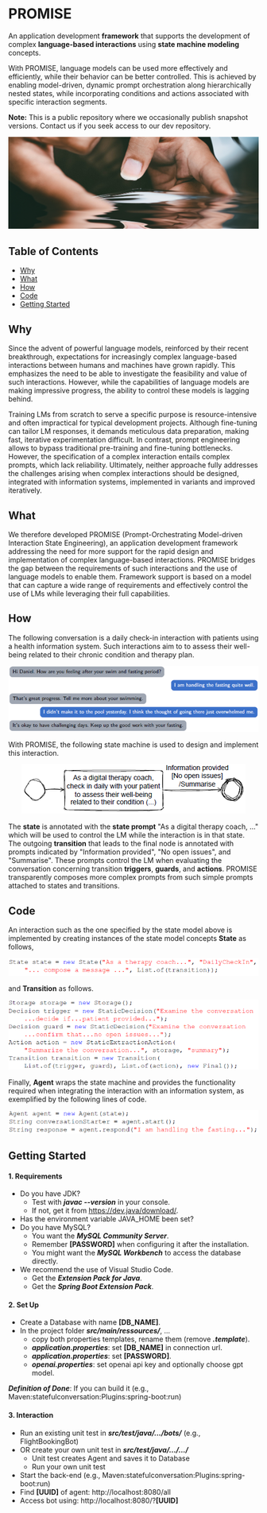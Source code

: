 # PROMISE
An application development **framework** that supports the development of complex **language-based interactions** using **state machine modeling** concepts.

With PROMISE, language models can be used more effectively and efficiently, while their behavior can be better controlled. This is achieved by enabling model-driven, dynamic prompt orchestration along hierarchically nested states, while incorporating conditions and actions associated with specific interaction segments.

**Note:** This is a public repository where we occasionally publish snapshot versions. Contact us if you seek access to our dev repository.

<picture>
 <img alt="a close up of a person holding a cell phone" src=".readme/pradamas-gifarry-889Qh5HJj4I-unsplash.jpg">
</picture>


## Table of Contents
- [Why](#why)
- [What](#what)
- [How](#how)
- [Code](#code)
- [Getting Started](#getting-started)


## Why
Since the advent of powerful language models, reinforced by their recent breakthrough, expectations for increasingly complex language-based interactions between humans and machines have grown rapidly. This emphasizes the need to be able to investigate the feasibility and value of such interactions. However, while the capabilities of language models are making impressive progress, the ability to control these models is lagging behind.

Training LMs from scratch to serve a specific purpose is resource-intensive and often impractical for typical development projects. Although fine-tuning can tailor LM responses, it demands meticulous data preparation, making fast, iterative experimentation difficult. In contrast, prompt engineering allows to bypass traditional pre-training and fine-tuning bottlenecks. However, the specification of a complex interaction entails complex prompts, which lack reliability. Ultimately, neither approache fully addresses the challenges arising when complex interactions should be designed, integrated with information systems, implemented in variants and improved iteratively.

## What
We therefore developed PROMISE (Prompt-Orchestrating Model-driven Interaction State Engineering), an application development framework addressing the need for more support for the rapid design and implementation of complex language-based interactions. PROMISE bridges the gap between the requirements of such interactions and the use of language models to enable them. Framework support is based on a model that can capture a wide range of requirements and effectively control the use of LMs while leveraging their full capabilities.

## How
The following conversation is a daily check-in interaction with patients using a health information system. Such interactions aim to to assess their well-being related to their chronic condition and therapy plan.

<p align="center">
 <img alt="Check-in interaction with patients using a health information system" src=".readme/singlestateconversation.png">
</p>

With PROMISE, the following state machine is used to design and implement this interaction.

<p align="center">
 <img alt="Check-in interaction with patients using a health information system" src=".readme/singlestatemodel.png">
</p>

The **state** is annotated with the **state prompt** "As a digital therapy coach, ..." which will be used to control the LM while the interaction is in that state. The outgoing **transition** that leads to the final node is annotated with prompts indicated by "Information provided", "No open issues", and "Summarise". These prompts control the LM when evaluating the conversation concerning transition **triggers**, **guards**, and **actions**. PROMISE transparently composes more complex prompts from such simple prompts attached to states and transitions.

## Code
An interaction such as the one specified by the state model above is implemented by creating instances of the state model concepts **State** as follows,

<p align="center">
 <img alt="Check-in interaction with patients using a health information system" src=".readme/singlestatecode-state.png">
</p>

and **Transition** as follows.

<p align="center">
 <img alt="Check-in interaction with patients using a health information system" src=".readme/singlestatecode-transition.png">
</p>

Finally, **Agent** wraps the state machine and provides the functionality required when integrating the interaction with an information system, as exemplified by the following lines of code.

<p align="center">
 <img alt="Check-in interaction with patients using a health information system" src=".readme/singlestatecode-agent.png">
</p>

## Getting Started

#### 1. Requirements
- Do you have JDK?
    - Test with ***javac --version*** in your console.
    - If not, get it from https://dev.java/download/.
- Has the environment variable JAVA_HOME been set?
- Do you have MySQL?
    - You want the ***MySQL Community Server***.
    - Remember **[PASSWORD]** when configuring it after the installation.
    - You might want the ***MySQL Workbench*** to access the database directly.
- We recommend the use of Visual Studio Code.
    - Get the ***Extension Pack for Java***.
    - Get the ***Spring Boot Extension Pack***.

#### 2. Set Up
- Create a Database with name **[DB_NAME]**.
- In the project folder ***src/main/ressources/***, ...
    - copy both properties templates, rename them (remove ***.template***).
    - ***application.properties***: set **[DB_NAME]** in connection url.
    - ***application.properties***: set **[PASSWORD]**.
    - ***openai.properties***: set openai api key and optionally choose gpt model.

***Definition of Done***:
If you can build it (e.g., Maven:statefulconversation:Plugins:spring-boot:run)

#### 3. Interaction
- Run an existing unit test in ***src/test/java/.../bots/*** (e.g., FlightBookingBot)
- OR create your own unit test in ***src/test/java/.../.../***
    - Unit test creates Agent and saves it to Database
    - Run your own unit test
- Start the back-end (e.g., Maven:statefulconversation:Plugins:spring-boot:run)
- Find **[UUID]** of agent: http://localhost:8080/all
- Access bot using: http://localhost:8080/?**[UUID]**